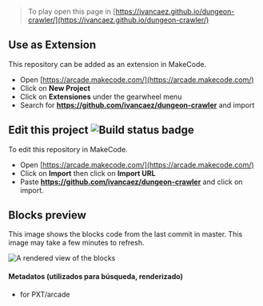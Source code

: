  


>To play open this page in [https://ivancaez.github.io/dungeon-crawler/](https://ivancaez.github.io/dungeon-crawler/)

## Use as Extension

This repository can be added as an extension in MakeCode.

* Open [https://arcade.makecode.com/](https://arcade.makecode.com/)
* Click on **New Project**
* Click on **Extensiones** under the gearwheel menu
* Search for **https://github.com/ivancaez/dungeon-crawler** and import

## Edit this project ![Build status badge](https://github.com/ivancaez/dungeon-crawler/workflows/MakeCode/badge.svg)

To edit this repository in MakeCode.

* Open [https://arcade.makecode.com/](https://arcade.makecode.com/)
* Click on **Import** then click on **Import URL**
* Paste **https://github.com/ivancaez/dungeon-crawler** and click on import.

## Blocks preview

This image shows the blocks code from the last commit in master.
This image may take a few minutes to refresh.

![A rendered view of the blocks](https://github.com/ivancaez/dungeon-crawler/raw/master/.github/makecode/blocks.png)

#### Metadatos (utilizados para búsqueda, renderizado)

* for PXT/arcade
<script src="https://makecode.com/gh-pages-embed.js"></script><script>makeCodeRender("{{ site.makecode.home_url }}", "{{ site.github.owner_name }}/{{ site.github.repository_name }}");</script>
